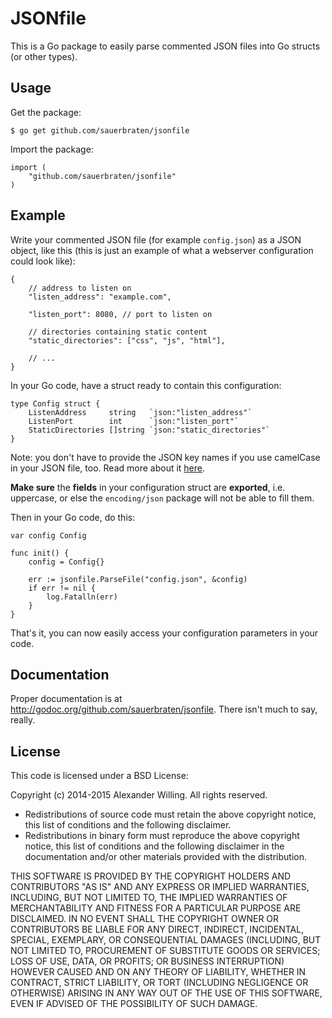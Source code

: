 # JSONfile

This is a Go package to easily parse commented JSON files into Go structs (or other types).

## Usage

Get the package:

	$ go get github.com/sauerbraten/jsonfile

Import the package:

	import (
		"github.com/sauerbraten/jsonfile"
	)

## Example

Write your commented JSON file (for example `config.json`) as a JSON object, like this (this is just an example of what a webserver configuration could look like):

	{
		// address to listen on
		"listen_address": "example.com",

		"listen_port": 8080, // port to listen on

		// directories containing static content
		"static_directories": ["css", "js", "html"],

		// ...
	}

In your Go code, have a struct ready to contain this configuration:

	type Config struct {
		ListenAddress     string   `json:"listen_address"`
		ListenPort        int      `json:"listen_port"`
		StaticDirectories []string `json:"static_directories"`
	}

Note: you don't have to provide the JSON key names if you use camelCase in your JSON file, too. Read more about it [here](http://golang.org/pkg/encoding/json/#Marshal).

**Make sure** the **fields** in your configuration struct are **exported**, i.e. uppercase, or else the `encoding/json` package will not be able to fill them.

Then in your Go code, do this:

	var config Config

	func init() {
		config = Config{}

		err := jsonfile.ParseFile("config.json", &config)
		if err != nil {
			log.Fatalln(err)
		}
	}

That's it, you can now easily access your configuration parameters in your code.

## Documentation

Proper documentation is at http://godoc.org/github.com/sauerbraten/jsonfile. There isn't much to say, really.

## License

This code is licensed under a BSD License:

Copyright (c) 2014-2015 Alexander Willing. All rights reserved.

- Redistributions of source code must retain the above copyright notice, this list of conditions and the following disclaimer.
- Redistributions in binary form must reproduce the above copyright notice, this list of conditions and the following disclaimer in the documentation and/or other materials provided with the distribution.

THIS SOFTWARE IS PROVIDED BY THE COPYRIGHT HOLDERS AND CONTRIBUTORS "AS IS" AND ANY EXPRESS OR IMPLIED WARRANTIES, INCLUDING, BUT NOT LIMITED TO, THE IMPLIED WARRANTIES OF MERCHANTABILITY AND FITNESS FOR A PARTICULAR PURPOSE ARE DISCLAIMED. IN NO EVENT SHALL THE COPYRIGHT OWNER OR CONTRIBUTORS BE LIABLE FOR ANY DIRECT, INDIRECT, INCIDENTAL, SPECIAL, EXEMPLARY, OR CONSEQUENTIAL DAMAGES (INCLUDING, BUT NOT LIMITED TO, PROCUREMENT OF SUBSTITUTE GOODS OR SERVICES; LOSS OF USE, DATA, OR PROFITS; OR BUSINESS INTERRUPTION) HOWEVER CAUSED AND ON ANY THEORY OF LIABILITY, WHETHER IN CONTRACT, STRICT LIABILITY, OR TORT (INCLUDING NEGLIGENCE OR OTHERWISE) ARISING IN ANY WAY OUT OF THE USE OF THIS SOFTWARE, EVEN IF ADVISED OF THE POSSIBILITY OF SUCH DAMAGE.
